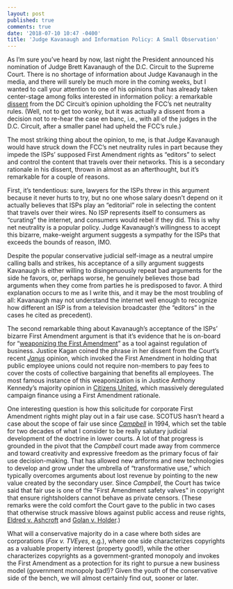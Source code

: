 ```yaml
---
layout: post
published: true
comments: true
date: '2018-07-10 10:47 -0400'
title: 'Judge Kavanaugh and Information Policy: A Small Observation'
---
```


As I’m sure you’ve heard by now, last night the President announced his nomination of Judge Brett Kavanaugh of the D.C. Circuit to the Supreme Court. There is no shortage of information about Judge Kavanaugh in the media, and there will surely be much more in the coming weeks, but I wanted to call your attention to one of his opinions that has already taken center-stage among folks interested in information policy: a remarkable [dissent](https://www.cadc.uscourts.gov/internet/opinions.nsf/06F8BFD079A89E13852581130053C3F8/$file/15-1063-1673357.pdf) from the DC Circuit’s opinion upholding the FCC’s net neutrality rules. (Well, not to get too wonky, but it was actually a dissent from a decision not to re-hear the case en banc, i.e., with all of the judges in the D.C. Circuit, after a smaller panel had upheld the FCC’s rule.)

The most striking thing about the opinion, to me, is that Judge Kavanaugh would have struck down the FCC’s net neutrality rules in part because they impede the ISPs’ supposed First Amendment rights as “editors” to select and control the content that travels over their networks. This is a secondary rationale in his dissent, thrown in almost as an afterthought, but it’s remarkable for a couple of reasons. 

First, it’s tendentious: sure, lawyers for the ISPs threw in this argument because it never hurts to try, but no one whose salary doesn’t depend on it actually believes that ISPs play an “editorial” role in selecting the content that travels over their wires. No ISP represents itself to consumers as “curating” the internet, and consumers would rebel if they did. This is why net neutrality is a popular policy. Judge Kavanaugh’s willingness to accept this bizarre, make-weight argument suggests a sympathy for the ISPs that exceeds the bounds of reason, IMO. 

Despite the popular conservative judicial self-image as a neutral umpire calling balls and strikes, his acceptance of a silly argument suggests Kavanaugh is either willing to disingenuously repeat bad arguments for the side he favors, or, perhaps worse, he genuinely believes those bad arguments when they come from parties he is predisposed to favor. A third explanation occurs to me as I write this, and it may be the most troubling of all: Kavanaugh may not understand the internet well enough to recognize how different an ISP is from a television broadcaster (the “editors” in the cases he cited as precedent). 

The second remarkable thing about Kavanaugh’s acceptance of the ISPs’ bizarre First Amendment argument is that it’s evidence that he is on-board for “[weaponizing the First Amendment](https://www.nytimes.com/2018/06/30/us/politics/first-amendment-conservatives-supreme-court.html)” as a tool against regulation of business. Justice Kagan coined the phrase in her dissent from the Court’s recent *[Janus](https://en.wikipedia.org/wiki/Janus_v._AFSCME)* opinion, which invoked the First Amendment in holding that public employee unions could not require non-members to pay fees to cover the costs of collective bargaining that benefits all employees. The most famous instance of this weaponization is in Justice Anthony Kennedy’s majority opinion in [Citizens United](https://en.wikipedia.org/wiki/Citizens_United_v._FEC), which massively deregulated campaign finance using a First Amendment rationale. 

One interesting question is how this solicitude for corporate First Amendment rights might play out in a fair use case. SCOTUS hasn’t heard a case about the scope of fair use since *[Campbell](https://en.wikipedia.org/wiki/Campbell_v._Acuff-Rose_Music,_Inc.)* in 1994, which set the table for two decades of what I consider to be really salutary judicial development of the doctrine in lower courts. A lot of that progress is grounded in the pivot that the *Campbell* court made away from commerce and toward creativity and expressive freedom as the primary focus of fair use decision-making. That has allowed new artforms and new technologies to develop and grow under the umbrella of “transformative use,” which typically overcomes arguments about lost revenue by pointing to the new value created by the secondary user. Since _Campbell_, the Court has twice said that fair use is one of the "First Amendment safety valves" in copyright that ensure rightsholders cannot behave as private censors. (These remarks were the cold comfort the Court gave to the public in two cases that otherwise struck massive blows against public access and reuse rights, [Eldred v. Ashcroft](https://en.wikipedia.org/wiki/Eldred_v._Ashcroft) and [Golan v. Holder](https://en.wikipedia.org/wiki/Golan_v._Holder).) 

What will a conservative majority do in a case where both sides are corporations (*Fox v. TVEyes*, e.g.), where one side characterizes copyrights as a valuable property interest (property good!), while the other characterizes copyrights as a government-granted monopoly and invokes the First Amendment as a protection for its right to pursue a new business model (government monopoly bad!)? Given the youth of the conservative side of the bench, we will almost certainly find out, sooner or later.